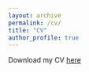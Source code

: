```yaml
---
layout: archive
permalink: /cv/
title: "CV"
author_profile: true
---
```

Download my CV [here](https://github.com/danielfellman/danielfellman.github.io/blob/master/docs/CV_Fellman2.pdf?raw=true)
